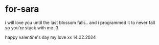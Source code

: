 # for-sara

i will love you until the last blossom falls..
and i programmed it to never fall so you're stuck with me :3

happy valentine's day my love xx 
14.02.2024

